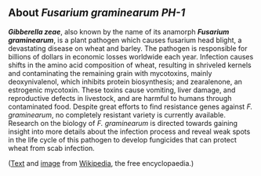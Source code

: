 About *Fusarium graminearum PH-1* 
---------------------------------



***Gibberella zeae***, also known by the name of its anamorph
***Fusarium graminearum***, is a plant pathogen which causes fusarium
head blight, a devastating disease on wheat and barley. The pathogen is
responsible for billions of dollars in economic losses worldwide each
year. Infection causes shifts in the amino acid composition of wheat,
resulting in shriveled kernels and contaminating the remaining grain
with mycotoxins, mainly deoxynivalenol, which inhibits protein
biosynthesis; and zearalenone, an estrogenic mycotoxin. These toxins
cause vomiting, liver damage, and reproductive defects in livestock, and
are harmful to humans through contaminated food. Despite great efforts
to find resistance genes against *F. graminearum*, no completely
resistant variety is currently available. Research on the biology of *F.
graminearum* is directed towards gaining insight into more details about
the infection process and reveal weak spots in the life cycle of this
pathogen to develop fungicides that can protect wheat from scab
infection.

([Text](http://en.wikipedia.org/wiki/Gibberella_zeae) and
[image](http://commons.wikimedia.org/wiki/File:F.graminearum.JPG) from
[Wikipedia](http://en.wikipedia.org/), the free encyclopaedia.)
